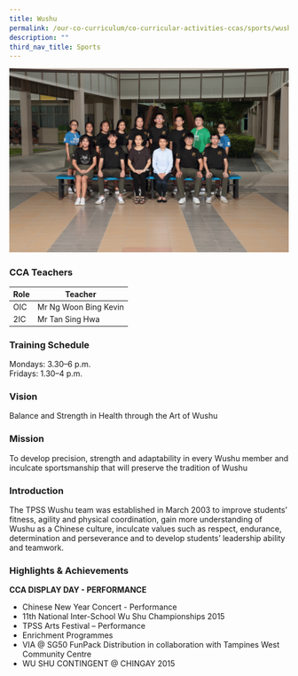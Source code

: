 ```yaml
---
title: Wushu
permalink: /our-co-curriculum/co-curricular-activities-ccas/sports/wushu/
description: ""
third_nav_title: Sports
---
```

![](/images/Wushu.png)

### CCA Teachers

| Role | Teacher | 
| -------- | -------- | 
| OIC     | Mr Ng Woon Bing Kevin     | 
| 2IC     | Mr Tan Sing Hwa     | 

### Training Schedule
Mondays: 3.30–6 p.m.<br> Fridays: 1.30–4 p.m.

### Vision
Balance and Strength in Health through the Art of Wushu
### Mission
To develop precision, strength and adaptability in every Wushu member and inculcate sportsmanship that will preserve the tradition of Wushu

### Introduction
The TPSS Wushu team was established in March 2003 to improve students’ fitness, agility and physical coordination, gain more understanding of Wushu as a Chinese culture, inculcate values such as respect, endurance, determination and perseverance and to develop students’ leadership ability and teamwork.

### Highlights &amp; Achievements
**CCA DISPLAY DAY - PERFORMANCE**

*   Chinese New Year Concert - Performance
*   11th&nbsp;National Inter-School Wu Shu Championships 2015
*   TPSS Arts Festival – Performance
*   Enrichment&nbsp;Programmes
*   VIA @ SG50 FunPack Distribution in collaboration with Tampines West Community Centre
*   WU SHU CONTINGENT @ CHINGAY 2015